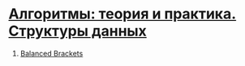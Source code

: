 # [Алгоритмы: теория и практика. Структуры данных](https://stepik.org/course/1547)

1. [Balanced Brackets](1-Balanced-Brackets/README.md)

<!-- TODO: -->

